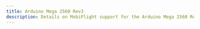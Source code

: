 ```yaml
---
title: Arduino Mega 2560 Rev3
description: Details on MobiFlight support for the Arduino Mega 2560 Rev3
---
```

